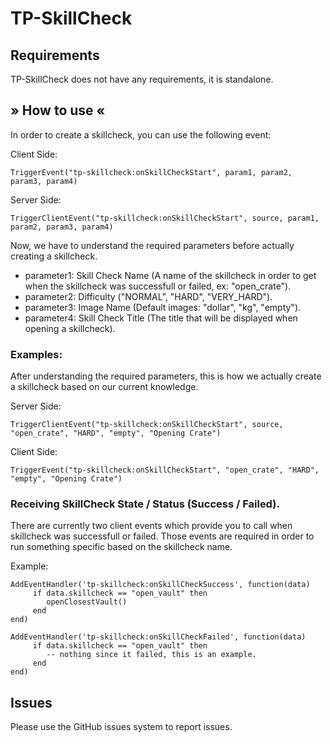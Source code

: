 # TP-SkillCheck

## Requirements

TP-SkillCheck does not have any requirements, it is standalone.


## » How to use «

In order to create a skillcheck, you can use the following event:

Client Side:

```
TriggerEvent("tp-skillcheck:onSkillCheckStart", param1, param2, param3, param4)
```

Server Side:

```
TriggerClientEvent("tp-skillcheck:onSkillCheckStart", source, param1, param2, param3, param4)
```       

Now, we have to understand the required parameters before actually creating a skillcheck.

- parameter1: Skill Check Name (A name of the skillcheck in order to get when the skillcheck was successfull or failed, ex: "open_crate").
- parameter2: Difficulty ("NORMAL", "HARD", "VERY_HARD").
- parameter3: Image Name (Default images: "dollar", "kg", "empty").
- parameter4: Skill Check Title (The title that will be displayed when opening a skillcheck).


### Examples: 

After understanding the required parameters, this is how we actually create a skillcheck based on our current knowledge.

Server Side:

```
TriggerClientEvent("tp-skillcheck:onSkillCheckStart", source, "open_crate", "HARD", "empty", "Opening Crate")
```

Client Side:

```
TriggerEvent("tp-skillcheck:onSkillCheckStart", "open_crate", "HARD", "empty", "Opening Crate")
```

### Receiving SkillCheck State / Status (Success / Failed).

There are currently two client events which provide you to call when skillcheck was successfull or failed.
Those events are required in order to run something specific based on the skillcheck name.

Example: 

```
AddEventHandler('tp-skillcheck:onSkillCheckSuccess', function(data)
     if data.skillcheck == "open_vault" then
        openClosestVault()
     end
end)
```

```
AddEventHandler('tp-skillcheck:onSkillCheckFailed', function(data)
     if data.skillcheck == "open_vault" then
        -- nothing since it failed, this is an example.
     end
end)
```

## Issues

Please use the GitHub issues system to report issues.
